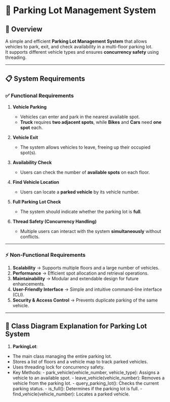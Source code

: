 # 🚗 Parking Lot Management System

## 📌 Overview
A simple and efficient **Parking Lot Management System** that allows vehicles to park, exit, and check availability in a multi-floor parking lot.  
It supports different vehicle types and ensures **concurrency safety** using threading.

---

## 📋 System Requirements

### ✅ Functional Requirements
1. **Vehicle Parking**  
   - Vehicles can enter and park in the nearest available spot.  
   - **Truck** requires **two adjacent spots**, while **Bikes** and **Cars** need **one spot** each.

2. **Vehicle Exit**  
   - The system allows vehicles to leave, freeing up their occupied spot(s).

3. **Availability Check**  
   - Users can check the number of **available spots** on each floor.

4. **Find Vehicle Location**  
   - Users can locate a **parked vehicle** by its vehicle number.

5. **Full Parking Lot Check**  
   - The system should indicate whether the parking lot is **full**.

6. **Thread Safety (Concurrency Handling)**  
   - Multiple users can interact with the system **simultaneously** without conflicts.

---

### ⚡ Non-Functional Requirements
1. **Scalability** → Supports multiple floors and a large number of vehicles.  
2. **Performance** → Efficient spot allocation and retrieval operations.  
3. **Maintainability** → Modular and extendable design for future enhancements.  
4. **User-Friendly Interface** → Simple and intuitive command-line interface (CLI).  
5. **Security & Access Control** → Prevents duplicate parking of the same vehicle.  

---

## 🚀 Class Diagram Explanation for Parking Lot System

1. **ParkingLot**:
- The main class managing the entire parking lot.
- Stores a list of floors and a vehicle map to track parked vehicles.
- Uses threading lock for concurrency safety.
- Key Methods:
       - park_vehicle(vehicle_number, vehicle_type): Assigns a vehicle to an available spot.
       - leave_vehicle(vehicle_number): Removes a vehicle from the parking lot.
       - query_parking_lot(): Checks the current parking status.
       - is_full(): Determines if the parking lot is full.
       - find_vehicle(vehicle_number): Locates a parked vehicle.
